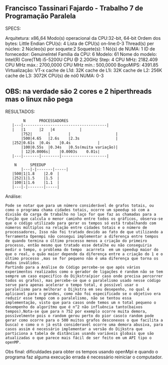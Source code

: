 Francisco Tassinari Fajardo - Trabalho 7 de Programação Paralela
-----------------------------------------------------------------
SPECS:

Arquitetura:           x86_64
Modo(s) operacional da CPU:32-bit, 64-bit
Ordem dos bytes:       Little Endian
CPU(s):                4
Lista de CPU(s) on-line:0-3
Thread(s) per núcleo: 2
Núcleo(s) por soquete:2
Soquete(s):            1
Nó(s) de NUMA:        1
ID de fornecedor:      GenuineIntel
Família da CPU:       6
Modelo:                61
Nome do modelo:        Intel(R) Core(TM) i5-5200U CPU @ 2.20GHz
Step:                  4
CPU MHz:               2182.409
CPU MHz máx.:         2700,0000
CPU MHz mín.:         500,0000
BogoMIPS:              4391.85
Virtualização:       VT-x
cache de L1d:          32K
cache de L1i:          32K
cache de L2:           256K
cache de L3:           3072K
CPU(s) de nó0 NUMA:   0-3
 
OBS: na verdade são 2 cores e 2 hiperthreads mas o linux não pega
---------------------------------------------------------

RESULTADOS:

            N      PROCESSADORES 	
	   |---|-------------------------------------|			
	   |   |1      |2	|4		     |	
           |752|       |        |                    |
           |500|4.65   |2.6s	|2.3s                |
	   |252|0.61s  |0.4s	|0.4s		     |
           |100|0.55s  |0.34s	|0.5s(muita variação)|
           | 12|0.0006s|	|0.0003s	0.01s| 
	   |---|-------|--------|--------------------|
	    
	    N      SPEEDUP
       	   |---|-|-------|-----|
	   |500|1|1.8    |2.0  |	
	   |252|1|1.5    |1.5  | 
	   |100|1|1.6    |1.1  |
	   |---|-|-------|-----|	

Análise:
		

	Pode se notar que para um número considerável de grafos totais, ou como o programa chama cidades totais, ocorre um speedup só com a divisão da carga de trabalho no laço for que faz as chamadas para a função que calcula o menor caminho entre todos os gráficos, observa-se que o código utilizado para gerar os tempos só está trabalhando com números múltiplos na relação entre cidades totais e o número de processadores, Isso não foi tratado devido ao fato de que utilizando a ferramenta Openmpi não consegui implementar a diferença entre tempos de quando termina o último processo menos a criação do primeiro processo, então mesmo que tratado esse detalhe eu não conseguiria medir o tempo, o problema do tempo  acarreta  em um speedup maior do que o real, o quão maior depende da diferença entre a criação do 1 e o último processo ,mas se for pequeno não é uma diferença que torna os dados inválidos.
	Partindo para a Análise do Código percebe-se que após vários experimentos realizados como o gerador de ligações é random não se tem sempre um caso especifíco do Dijkstra(pior caso onde precisa percorrer todos os grafos), mas percebe-se que o paralelismo usado nesse código serve para apenas acelerar o tempo total, é possível usar o paralelismo para melhorar o Dijkstra em seu desepenho, no qual é aplicavel para n grandes, como não foi especificado se o objetivo era reduzir esse tempo com o paralelismo, não se tentou essa implementação, visto que para casos onde temos um n total pequeno o desempenho do algorítmo que é n^2 não influência tanto(baixos tempos).Nota-se que para n 752 por exemplo ocorre muita demora, possívelmente pois o random gerou perto do pior caso(o random pode gerar como ocorre para o 500 muitos grafos desconexos o que facilita a busca) e como o n já está consideravél ocorre uma demora abusiva, para casos assim é necessário implementar a versão do Dijkstra que particiona a tabela de distâncias usando variáveis globais que são atualizadas o que parece mais fácil de ser feito em um API tipo o openMP.

Obs final: dificuldades para obter os tempos usando openMpi e quando o programa faz alguma execução errada é necessário reiniciar o computador.  

















